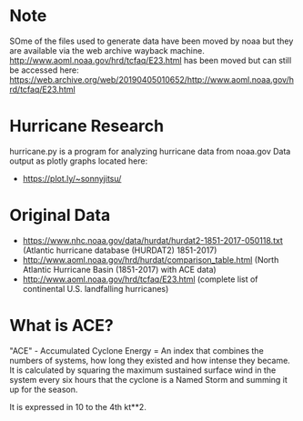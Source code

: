 # Note
SOme of the files used to generate data have been moved by noaa but they are available via the web archive wayback machine.
http://www.aoml.noaa.gov/hrd/tcfaq/E23.html has been moved but can still be accessed here: https://web.archive.org/web/20190405010652/http://www.aoml.noaa.gov/hrd/tcfaq/E23.html

# Hurricane Research
hurricane.py is a program for analyzing hurricane data from noaa.gov
Data output as plotly graphs located here:

* https://plot.ly/~sonnyjitsu/

# Original Data
* https://www.nhc.noaa.gov/data/hurdat/hurdat2-1851-2017-050118.txt (Atlantic hurricane database (HURDAT2) 1851-2017)
* http://www.aoml.noaa.gov/hrd/hurdat/comparison_table.html (North Atlantic Hurricane Basin (1851-2017) with ACE data)
* http://www.aoml.noaa.gov/hrd/tcfaq/E23.html (complete list of continental U.S. landfalling hurricanes)

# What is ACE?
"ACE" - Accumulated Cyclone Energy = An index that combines the numbers of systems, how long they existed and how intense they became. It is calculated by squaring the maximum sustained surface wind in the system every six hours that the cyclone is a Named Storm and summing it up for the season.

It is expressed in 10 to the 4th kt**2.
